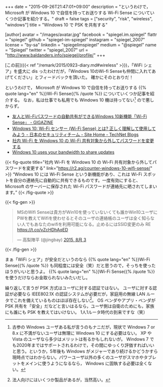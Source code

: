 +++
date = "2015-09-26T21:47:01+09:00"
description = "というわけで， Microsoft が Windows 10 で自信を持ってお送りする Wi-Fi Sense についていくつか記事を紹介する。"
draft = false
tags = ["security", "risk", "wireless", "windows"]
title = "Windows 10 で PSK を共有する"

[author]
  avatar = "/images/avatar.jpg"
  facebook = "spiegel.im.spiegel"
  flattr = "spiegel"
  github = "spiegel-im-spiegel"
  instagram = "spiegel_2007"
  license = "by-sa"
  linkedin = "spiegelimspiegel"
  medium = "@spiegel"
  name = "Spiegel"
  twitter = "spiegel_2007"
  url = "http://www.baldanders.info/spiegel/profile/"
+++

[この前]({{< ref "/remark/2015/0923-diary.md#wireless" >}})，「WiFi シェア」を盛大に dis ったわけだが，「Windows 10のWi-fi Senseも仲間に入れてあげてください」とフィードバックを頂いた。
確かにそのとおりだ！

というわけで， Microsoft が Windows 10 で自信を持ってお送りする {{% quote lang="en" %}}Wi-Fi Sense{{% /quote %}} についていくつか記事を紹介する。
なお，私は仕事でも私用でも Windows 10 機は持ってない[^a] ので悪しからず。

[^a]: 古参の Windows ユーザある私が言うのもナニだが，現状で Windows 7 or 8.x に不満がないユーザは無理に Windows 10 にする必要はない。 XP や Vista のユーザなら多少はメリットは有るかもしれないが。 Windows 7 でも2020年まではサポートされるわけで，その間にゆっくり評価すればいいと思う。というか，5年後も Windows がメジャーであり続けるかどうかすら現時点ではわからない。パワーユーザ以外の多くのユーザがスマホやタブレットをメインに使うようになるなら， Windows に固執する必要は全くない。

- [友人とWi-Fiパスワードの自動共有ができるWindows 10新機能「Wi-Fi Sense」 - GIGAZINE](http://gigazine.net/news/20150703-windows-10-wifi-sense/)
- [Windows 10: Wi-Fi センサー (Wi-Fi Sense) とは? 正しく理解して使用してみよう - 日本のセキュリティチーム - Site Home - TechNet Blogs](http://blogs.technet.com/b/jpsecurity/archive/2015/08/21/windows-10-wifi-sense.aspx)
- [社内 Wi-Fi を Windows 10 の Wi-Fi 共有対象から外してパスワードを変更する](https://r2.ag/counter-windows-10-wifi-sense/)
- [Windows 10 uses your bandwidth to share updates](http://thenextweb.com/microsoft/2015/07/30/windows-10-steals-your-bandwidth-to-send-other-people-updates/)

{{< fig-quote title="社内 Wi-Fi を Windows 10 の Wi-Fi 共有対象から外してパスワードを変更する" link="https://r2.ag/counter-windows-10-wifi-sense/" >}}
<q>Windows 10 には Wi-Fi Sense という新機能があり、これは Wi-Fi スポットを自分の連絡先に自動的に共有できるものです。一度有効にすると、 Microsoft のサーバーに保存された Wi-Fi パスワードが連絡先に晒されてしまいます。</q>
{{< /fig-quote >}}

{{< fig-gen >}}
<blockquote class="twitter-tweet" lang="ja"><p lang="ja" dir="ltr">MSのWifi Senseは貴方がWin10を使っていないくても誰かWin10ユーザにPWを教えてWifiを使わせるとそのユーザの連絡帳のユーザは全く知らない人でもあなたのwifiを利用可能になる。止めるにはSSID変更のみ RE <a href="https://t.co/vZcHDhAqED">https://t.co/vZcHDhAqED</a></p>&mdash; 高梨陣平 (@jingbay) <a href="https://twitter.com/jingbay/status/628343560291622912">2015, 8月 3</a></blockquote>
{{< /fig-gen >}}

まぁ「WiFi シェア」が安全だというのなら {{% quote lang="en" %}}Wi-Fi Sense{{% /quote %}} も同程度には安全（笑）だと思うので，そっちを使ったほうがいいと思うよ。
{{% quote lang="en" %}}Wi-Fi Sense{{% /quote %}} を使うだけならお金取られないみたいだし。

繰り返して言うが PSK 方式はユーザに対する認証ではない。
ユーザに対する認証が必要なら IEEE802.1X の認証システムが必要だが，家庭用の無線 LAN ルータでこれを備えているものはほぼ存在しない[^b]。
OS ベンダやアプリ・ベンダが PSK 共有を「安全」だなどと言いはるなら，ユーザ側は自衛のためにも，家族にも誰にも PSK を教えてはいけない。
1人1ルータ時代の到来ですな（笑）

[^b]: 法人向けにはいくつか製品があるが，当然高い。
